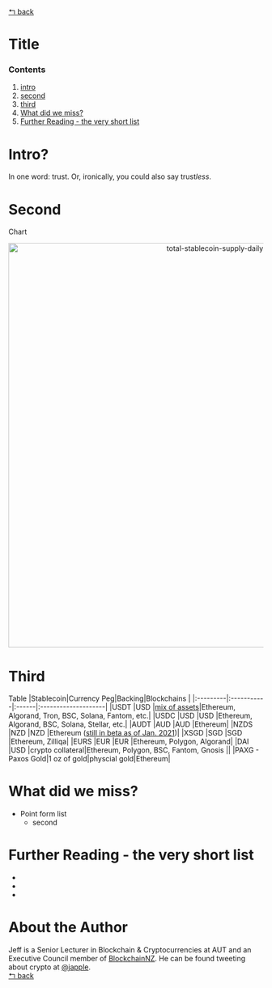 [↰ back](https://github.com/millecodex/BlockchainNZ_education#readme)

# Title

### Contents
1. [intro](https://github.com/millecodex/BlockchainNZ_education/blob/main/articles/template.md#intro)
1. [second](https://github.com/millecodex/BlockchainNZ_education/blob/main/articles/template.md#second)
1. [third](https://github.com/millecodex/BlockchainNZ_education/blob/main/articles/template.md#third)
1. [What did we miss?](https://github.com/millecodex/BlockchainNZ_education/blob/main/articles/defi.md#what-did-we-miss)
1. [Further Reading - the very short list](https://github.com/millecodex/BlockchainNZ_education/blob/main/articles/defi.md#further-reading---the-very-short-list)

# Intro?
In one word: trust. Or, ironically, you could also say trust*less*. 

# Second
Chart

<p align="center"><img width="800" alt="total-stablecoin-supply-daily" src="https://user-images.githubusercontent.com/39792005/147860382-00470018-aae5-46a7-8d7f-023a2b163a4f.png"></p>

# Third
Table
|Stablecoin|Currency Peg|Backing|Blockchains          |
|:---------|:-----------|:------|:--------------------|
|USDT      |USD      |[mix of assets](https://www.bloombergquint.com/business/tether-gives-more-details-on-assets-backing-crypto-stablecoin)|Ethereum, Algorand, Tron, BSC, Solana, Fantom, etc.|
|USDC      |USD         |USD          |Ethereum, Algorand, BSC, Solana, Stellar, etc.|
|AUDT      |AUD         |AUD          |Ethereum|
|NZDS      |NZD         |NZD          |Ethereum ([still in beta as of Jan. 2021](https://www.techemynt.com/))|
|XSGD      |SGD         |SGD          |Ethereum, Zilliqa|
|EURS      |EUR         |EUR          |Ethereum, Polygon, Algorand|
|DAI       |USD         |crypto collateral|Ethereum, Polygon, BSC, Fantom, Gnosis ||
|PAXG - Paxos Gold|1 oz of gold|physcial gold|Ethereum|

# What did we miss?
* Point form list
  * second

# Further Reading - the very short list
* []()
* []()
* []()

# About the Author
Jeff is a Senior Lecturer in Blockchain & Cryptocurrencies at AUT and an Executive Council member of [BlockchainNZ](https://blockchain.org.nz/). He can be found tweeting about crypto at [@japple](https://twitter.com/Japple).\
[↰ back](https://github.com/millecodex/BlockchainNZ_education#readme)

